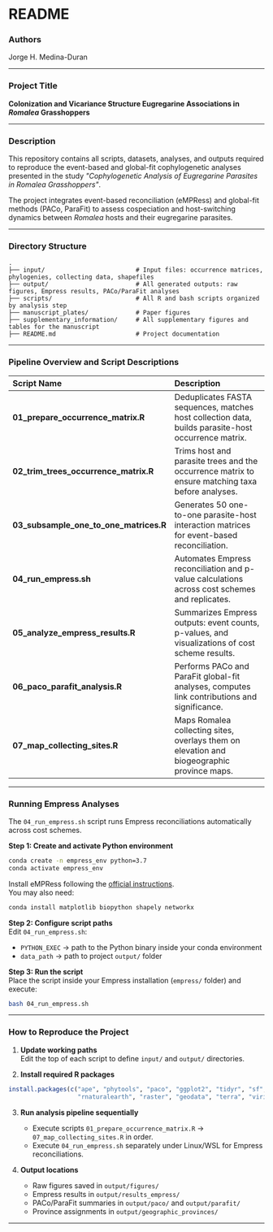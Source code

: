 # README

### **Authors**  
Jorge H. Medina-Duran

---

### **Project Title**  
**Colonization and Vicariance Structure Eugregarine Associations in *Romalea* Grasshoppers**

---

### **Description**  
This repository contains all scripts, datasets, analyses, and outputs required to reproduce the event-based and global-fit cophylogenetic analyses presented in the study *"Cophylogenetic Analysis of Eugregarine Parasites in Romalea Grasshoppers"*.  

The project integrates event-based reconciliation (eMPRess) and global-fit methods (PACo, ParaFit) to assess cospeciation and host-switching dynamics between *Romalea* hosts and their eugregarine parasites.

---

### **Directory Structure**
```
.
├── input/                         # Input files: occurrence matrices, phylogenies, collecting data, shapefiles
├── output/                        # All generated outputs: raw figures, Empress results, PACo/ParaFit analyses
├── scripts/                       # All R and bash scripts organized by analysis step
├── manuscript_plates/             # Paper figures
├── supplementary_information/     # All supplementary figures and tables for the manuscript
├── README.md                      # Project documentation
```

---

### **Pipeline Overview and Script Descriptions**

| Script Name                   | Description |
|:-------------------------------|:------------|
| **01_prepare_occurrence_matrix.R** | Deduplicates FASTA sequences, matches host collection data, builds parasite-host occurrence matrix. |
| **02_trim_trees_occurrence_matrix.R** | Trims host and parasite trees and the occurrence matrix to ensure matching taxa before analyses. |
| **03_subsample_one_to_one_matrices.R** | Generates 50 one-to-one parasite-host interaction matrices for event-based reconciliation. |
| **04_run_empress.sh**         | Automates Empress reconciliation and p-value calculations across cost schemes and replicates. |
| **05_analyze_empress_results.R** | Summarizes Empress outputs: event counts, p-values, and visualizations of cost scheme results. |
| **06_paco_parafit_analysis.R** | Performs PACo and ParaFit global-fit analyses, computes link contributions and significance. |
| **07_map_collecting_sites.R** | Maps Romalea collecting sites, overlays them on elevation and biogeographic province maps. |

---

### **Running Empress Analyses**

The `04_run_empress.sh` script runs Empress reconciliations automatically across cost schemes.  

**Step 1: Create and activate Python environment**
```bash
conda create -n empress_env python=3.7
conda activate empress_env
```
Install eMPRess following the [official instructions](https://github.com/ssantichaivekin/empress/wiki/Install-Empress-with-Command-Line-Interface-for-Development).  
You may also need:

```bash
conda install matplotlib biopython shapely networkx
```

**Step 2: Configure script paths**  
Edit `04_run_empress.sh`:
- `PYTHON_EXEC` → path to the Python binary inside your conda environment
- `data_path` → path to project `output/` folder

**Step 3: Run the script**  
Place the script inside your Empress installation (`empress/` folder) and execute:
```bash
bash 04_run_empress.sh
```

---

### **How to Reproduce the Project**

1. **Update working paths**  
   Edit the top of each script to define `input/` and `output/` directories.

2. **Install required R packages**
```r
install.packages(c("ape", "phytools", "paco", "ggplot2", "tidyr", "sf", 
                   "rnaturalearth", "raster", "geodata", "terra", "viridis"))
```

3. **Run analysis pipeline sequentially**  
   - Execute scripts `01_prepare_occurrence_matrix.R` → `07_map_collecting_sites.R` in order.
   - Execute `04_run_empress.sh` separately under Linux/WSL for Empress reconciliations.

4. **Output locations**  
   - Raw figures saved in `output/figures/`
   - Empress results in `output/results_empress/`
   - PACo/ParaFit summaries in `output/paco/` and `output/parafit/`
   - Province assignments in `output/geographic_provinces/`

---